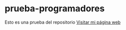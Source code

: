 # prueba-programadores
Esto es una prueba del repositorio
[Visitar mi página web](gabrielagomezpuente.es)

